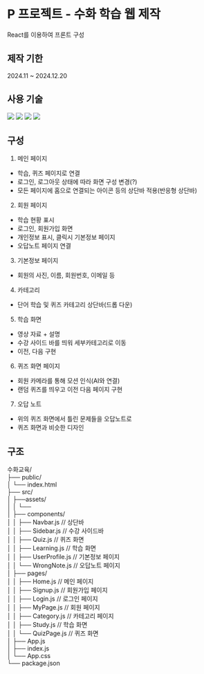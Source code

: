 # P 프로젝트 - 수화 학습 웹 제작
React를 이용하여 프론트 구성

## 제작 기한
2024.11 ~ 2024.12.20

## 사용 기술
<img src="https://img.shields.io/badge/html5-%23E34F26.svg?&style=for-the-badge&logo=html5&logoColor=white" /> <img src="https://img.shields.io/badge/css3-%231572B6.svg?&style=for-the-badge&logo=css3&logoColor=white" /> <img src="https://img.shields.io/badge/javascript-%23F7DF1E.svg?&style=for-the-badge&logo=javascript&logoColor=black" /> <img src="https://img.shields.io/badge/react-%2361DAFB.svg?&style=for-the-badge&logo=react&logoColor=black" />

## 구성
1. 메인 페이지
- 학습, 퀴즈 페이지로 연결
- 로그인, 로그아웃 상태에 따라 화면 구성 변경(?)
- 모든 페이지에 홈으로 연결되는 아이콘 등의 상단바 적용(반응형 상단바)

2. 회원 페이지
- 학습 현황 표시
- 로그인, 회원가입 화면
- 개인정보 표시, 클릭시 기본정보 페이지
- 오답노트 페이지 연결

3. 기본정보 페이지
- 회원의 사진, 이름, 회원번호, 이메일 등

4. 카테고리
- 단어 학습 및 퀴즈 카테고리 상단바(드롭 다운)

5. 학습 화면
- 영상 자료 + 설명
- 수강 사이드 바를 띄워 세부카테고리로 이동
- 이전, 다음 구현

6. 퀴즈 화면 페이지
- 회원 카메라를 통해 모션 인식(AI와 연결)
- 랜덤 퀴즈를 띄우고 이전 다음 페이지 구현

7. 오답 노트
- 위의 퀴즈 화면에서 틀린 문제들을 오답노트로
- 퀴즈 화면과 비슷한 디자인

## 구조
수화교육/  
├── public/  
│   └── index.html  
├── src/  
│   ├──assets/  
│   │   └──  
│   ├── components/  
│   │   ├── Navbar.js         // 상단바  
│   │   ├── Sidebar.js        // 수강 사이드바  
│   │   ├── Quiz.js           // 퀴즈 화면  
│   │   ├── Learning.js       // 학습 화면  
│   │   ├── UserProfile.js    // 기본정보 페이지  
│   │   └── WrongNote.js      // 오답노트 페이지  
│   ├── pages/  
│   │   ├── Home.js           // 메인 페이지  
│   │   ├── Signup.js         // 회원가입 페이지  
│   │   ├── Login.js          // 로그인 페이지  
│   │   ├── MyPage.js         // 회원 페이지  
│   │   ├── Category.js        // 카테고리 페이지  
│   │   ├── Study.js          // 학습 화면  
│   │   └── QuizPage.js       // 퀴즈 화면  
│   ├── App.js  
│   ├── index.js  
│   └── App.css  
└── package.json  
  

